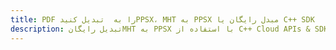 ---title: PDF را به  تبدیل کنیدPPSX، MHT به PPSX مبدل رایگان یا C++ SDKdescription: تبدیل رایگانMHT به PPSX با استفاده از C++ Cloud APIs & SDK همچنین اسناد PDF را در Cloud ایجاد، ویرایش و رندر کنید.---